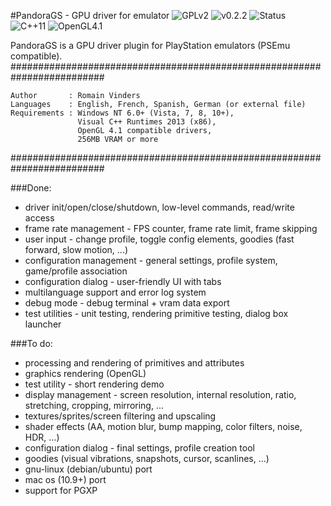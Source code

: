 #PandoraGS - GPU driver for emulator
![GPLv2](https://img.shields.io/badge/license-GPL2-blue.svg)
![v0.2.2](https://img.shields.io/badge/latest-v0.2.2-blue.svg)
![Status](https://img.shields.io/badge/status-not_ready-red.svg)
<br/>
![C++11](https://img.shields.io/badge/language-C++11-lightgrey.svg)
![OpenGL4.1](https://img.shields.io/badge/api-OpenGL_4.1-lightgrey.svg)

PandoraGS is a GPU driver plugin for PlayStation emulators (PSEmu compatible).
#########################################################################

    Author       : Romain Vinders
    Languages    : English, French, Spanish, German (or external file)
    Requirements : Windows NT 6.0+ (Vista, 7, 8, 10+),
                   Visual C++ Runtimes 2013 (x86),
                   OpenGL 4.1 compatible drivers,
                   256MB VRAM or more

#########################################################################

###Done:
* driver init/open/close/shutdown, low-level commands, read/write access
* frame rate management - FPS counter, frame rate limit, frame skipping
* user input - change profile, toggle config elements, goodies (fast forward, slow motion, ...)
* configuration management - general settings, profile system, game/profile association
* configuration dialog - user-friendly UI with tabs
* multilanguage support and error log system
* debug mode - debug terminal + vram data export
* test utilities - unit testing, rendering primitive testing, dialog box launcher

###To do:
* processing and rendering of primitives and attributes
* graphics rendering (OpenGL)
* test utility - short rendering demo
* display management - screen resolution, internal resolution, ratio, stretching, cropping, mirroring, ...
* textures/sprites/screen filtering and upscaling
* shader effects (AA, motion blur, bump mapping, color filters, noise, HDR, ...)
* configuration dialog - final settings, profile creation tool
* goodies (visual vibrations, snapshots, cursor, scanlines, ...)
* gnu-linux (debian/ubuntu) port
* mac os (10.9+) port
* support for PGXP
